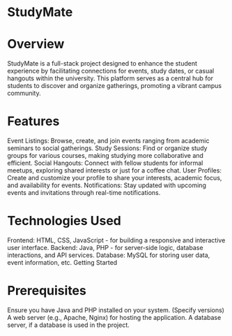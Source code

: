 # StudyMate
# Overview
StudyMate is a full-stack project designed to enhance the student experience by facilitating connections for events, study dates, or casual hangouts within the university. This platform serves as a central hub for students to discover and organize gatherings, promoting a vibrant campus community.

# Features
Event Listings: Browse, create, and join events ranging from academic seminars to social gatherings.
Study Sessions: Find or organize study groups for various courses, making studying more collaborative and efficient.
Social Hangouts: Connect with fellow students for informal meetups, exploring shared interests or just for a coffee chat.
User Profiles: Create and customize your profile to share your interests, academic focus, and availability for events.
Notifications: Stay updated with upcoming events and invitations through real-time notifications.
# Technologies Used
Frontend: HTML, CSS, JavaScript - for building a responsive and interactive user interface.
Backend: Java, PHP - for server-side logic, database interactions, and API services.
Database: MySQL for storing user data, event information, etc.
Getting Started
# Prerequisites
Ensure you have Java and PHP installed on your system. (Specify versions)
A web server (e.g., Apache, Nginx) for hosting the application.
A database server, if a database is used in the project.
